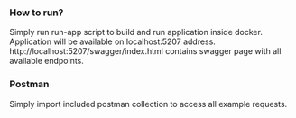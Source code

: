 ### How to run?
Simply run run-app script to build and run application inside docker.
Application will be available on localhost:5207 address.
http://localhost:5207/swagger/index.html contains swagger page with all available endpoints.

### Postman
Simply import included postman collection to access all example requests.
